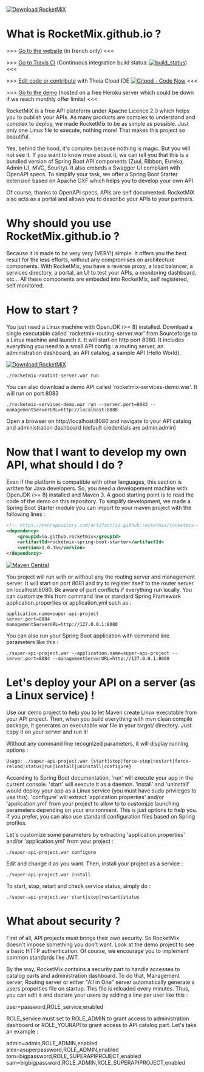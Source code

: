 [![Download RocketMiX](https://a.fsdn.com/con/app/sf-download-button)](https://sourceforge.net/projects/rocketmix/files/latest/download)

# What is RocketMix.github.io ?

\>\>\> [Go to the website](https://rocketmix.github.io "https://rocketmix.github.io") (in french only) <<<

\>\>\> [Go to Travis CI](https://travis-ci.org/rocketmix/rocketmix.source "https://travis-ci.org/rocketmix/rocketmix.source") (Continuous integration build status: [![build_status](https://travis-ci.org/rocketmix/rocketmix.source.svg?branch=master)](https://travis-ci.org/rocketmix/rocketmix.source)) <<<

\>\>\> [Edit code or contribute](https://gitpod.io#https://github.com/rocketmix/rocketmix.source) with Theia Cloud IDE [![Gitpod - Code Now](https://img.shields.io/badge/Gitpod-code%20now-blue.svg?longCache=true)](https://gitpod.io#https://github.com/rocketmix/rocketmix.source) <<<

\>\>\> [Go to the demo](https://rocketmix.herokuapp.com/ "https://rocketmix.herokuapp.com/") (hosted on a free Heroku server which could be down if we reach monthly offer limits) <<<

RocketMiX is a free API plateform under Apache Licence 2.0 which helps you to publish your APIs. As many products are complex to understand and complex to deploy, we made RocketMix to be as simple as possible. Just only one Linux file to execute, nothing more! That makes this project so beautiful.

Yes, behind the hood, it's complex because nothing is magic. But you will not see it. If you want to know more about it, we can tell you that this is a bundled version of Spring Boot API components (Zuul, Ribbon, Eureka, Admin UI, MVC, Seurity). It also embeds a Swagger UI compliant with OpenAPI specs. To simplify your task, we offer a Spring Boot Starter extension based on Apache CXF which helps you to develop your own API.

Of course, thanks to OpenAPi specs, APIs are self documented. RocketMiX also acts as a portal and allows you to describe your APIs to your partners.

# Why should you use RocketMix.github.io ?

Because it is made to be very very (VERY!) simple. It offers you the best result for the less efforts, without any compromises on architecture components. With RocketMix, you have a reverse proxy, a load balancer, a services directory, a portal, an UI to test your APIs, a monitoring dashboard, etc... All these components are embeded into RocketMix, self registered, self monitored.

# How to start ?

You just need a Linux machine with OpenJDK (>= 8) installed. Download a single executable called 'rocketmix-routing-server.war' from Sourceforge to a Linux machine and launch it. It will start on http port 8080. It includes everything you need to a small API config : a routing server, an administration dashboard, an API catalog, a sample API (Hello World).

[![Download RocketMiX](https://img.shields.io/sourceforge/dt/rocketmix.svg)](https://sourceforge.net/projects/rocketmix/files/latest/download)

```
./rocketmix-routint-server.war run
```

You can also download a demo API called 'rocketmix-services-demo.war'. It will run on port 8083

```
./rocketmix-services-demo.war run --server.port=8083 --managementServerURL=http://localhost:8080
```

Open a browser on http://localhost:8080 and navigate to your API catalog and administration dashboard (default credentials are admin:admin)


# Now that I want to develop my own API, what should I do ?

Even if the platform is compatible with other languages, this section is written for Java developers. So, you need a developement machine with OpenJDK (>= 8) installed and Maven 3. A good starting point is to read the code of the demo on this repository. To simplify development, we made a Spring Boot Starter module you can import to your maven project with the following lines :

```XML
<!-- https://mvnrepository.com/artifact/io.github.rocketmix/rocketmix-spring-boot-starter -->
<dependency>
    <groupId>io.github.rocketmix</groupId>
    <artifactId>rocketmix-spring-boot-starter</artifactId>
    <version>1.0.35</version>
</dependency>
```

[![Maven Central](https://maven-badges.herokuapp.com/maven-central/io.github.rocketmix/rocketmix-spring-boot-starter/badge.svg)](https://maven-badges.herokuapp.com/maven-central/io.github.rocketmix/rocketmix-spring-boot-starter)

You project will run with or without any the routing server and management server. It will start on port 8081 and try to register itself to the router server on localhost:8080. Be aware of port conflicts if everything run locally. You can customize this from command line or standard Spring Framework application.properties or application.yml such as :

```
application.name=super-api-project
server.port=8084
managementServerURL=http://127.0.0.1:8080
```

You can also run your Spring Boot application with command line parameters like this :

```
./super-api-project.war --application.name=super-api-project --server.port=8084 --managementServerURL=http://127.0.0.1:8080
```

# Let's deploy your API on a server (as a Linux service) !

Use our demo project to help you to let Maven create Linux executable from your API project. Then, when you build everything with mvn clean compile package, it generates an executable war file in your target/ directory. Just copy it on your server and run it! 

Without any command line recognized parameters, it will display running options :

```
Usage: ./super-api-project.war {start|stop|force-stop|restart|force-reload|status|run|install|uninstall|configure}
```

According to Spring Boot documentation, 'run' will execute your app in the current console. 'start' will execute it as a daemon. 'install' and 'uninstall' would deploy your app as a Linux service (you must have sudo privileges to use this). 'configure' will extract 'application.properties' and/or 'application.yml' from your project to allow to to customize launching parameters depending on your environment. This is just options to help you. If you prefer, you can also use standard configuration files based on Spring profiles. 


Let's customize some parameters by extracting 'application.properties' and/or 'application.yml' from your project :

```
./super-api-project.war configure
```
Edit and change it as you want. Then, install your project as a service :

```
./super-api-project.war install
```

To start, stop, retart and check service status, simply do :

```
./super-api-project.war start|stop|restart|status
```

# What about security ?

First of all, API projects must brings their own security. So RocketMix doesn't impose something you don't want. Look at the demo project to see a basic HTTP authentication. Of course, we encourage you to implement common standards like JWT.   

By the way, RocketMix contains a security part to handle accesses to catalog parts and administration dashboard. To do that, Management server, Routing server or either "All in One" server automatically generate a users.properties file on startup. This file is reloaded every minutes. Thus, you can edit it and declare your users by adding a line per user like this :

user=password,ROLE_service,enabled

ROLE_service must set to ROLE_ADMIN to grant access to administration dashboard or ROLE_YOURAPI to grant access to API catalog part. Let's take an example :

admin=admin,ROLE_ADMIN,enabled
alex=asuperpassword,ROLE_ADMIN,enabled
tom=bigpassword,ROLE_SUPERAPIPROJECT,enabled
sam=bigbigpassword,ROLE_ADMIN,ROLE_SUPERAPIPROJECT,enabled





